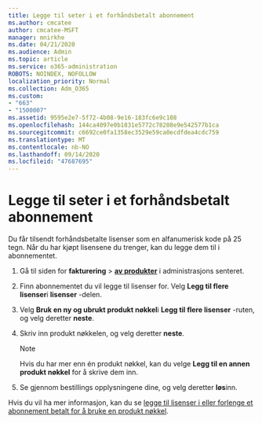 ```yaml
---
title: Legge til seter i et forhåndsbetalt abonnement
ms.author: cmcatee
author: cmcatee-MSFT
manager: mnirkhe
ms.date: 04/21/2020
ms.audience: Admin
ms.topic: article
ms.service: o365-administration
ROBOTS: NOINDEX, NOFOLLOW
localization_priority: Normal
ms.collection: Adm_O365
ms.custom:
- "663"
- "1500007"
ms.assetid: 9595e2e7-5f72-4b08-9e16-183fc6e9c108
ms.openlocfilehash: 144ca4097e0b1831e5772c78208e9e542577b1ca
ms.sourcegitcommit: c6692ce0fa1358ec3529e59ca0ecdfdea4cdc759
ms.translationtype: MT
ms.contentlocale: nb-NO
ms.lasthandoff: 09/14/2020
ms.locfileid: "47687695"
---
```

# <a name="add-seats-to-a-prepaid-subscription"></a>Legge til seter i et forhåndsbetalt abonnement

Du får tilsendt forhåndsbetalte lisenser som en alfanumerisk kode på 25 tegn. Når du har kjøpt lisensene du trenger, kan du legge dem til i abonnementet. 

1. Gå til siden for **fakturering**  >  **[av produkter](https://go.microsoft.com/fwlink/p/?linkid=842054)** i administrasjons senteret.

2. Finn abonnementet du vil legge til lisenser for. Velg **Legg til flere lisenser**i **lisenser** -delen.

3. Velg **Bruk en ny og ubrukt produkt nøkkel**i **Legg til flere lisenser** -ruten, og velg deretter **neste**.

4. Skriv inn produkt nøkkelen, og velg deretter **neste**.

    > [!NOTE]
    > Hvis du har mer enn én produkt nøkkel, kan du velge **Legg til en annen produkt nøkkel** for å skrive dem inn.

5. Se gjennom bestillings opplysningene dine, og velg deretter **løs**inn.

Hvis du vil ha mer informasjon, kan du se [legge til lisenser i eller forlenge et abonnement betalt for å bruke en produkt nøkkel](https://docs.microsoft.com/microsoft-365/commerce/licenses/add-licenses-using-product-key).